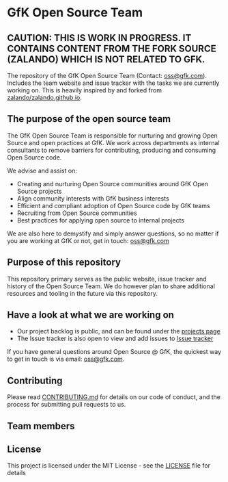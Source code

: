 
# GfK Open Source Team

## CAUTION: THIS IS WORK IN PROGRESS. IT CONTAINS CONTENT FROM THE FORK SOURCE (ZALANDO) WHICH IS NOT RELATED TO GFK.

The repository of the GfK Open Source Team (Contact: oss@gfk.com). Includes the team website and issue tracker with the tasks we are currently working on. This is heavily inspired by and forked from [zalando/zalando.github.io](https://github.com/zalando/zalando.github.io).


## The purpose of the open source team
The GfK Open Source Team is responsible for nurturing and growing Open Source and open practices at GfK.
We work across departments as internal consultants to remove barriers for contributing, producing and consuming Open
Source code.

We advise and assist on:

- Creating and nurturing Open Source communities around GfK Open Source projects
- Align community interests with GfK business interests
- Efficient and compliant adoption of Open Source code by GfK teams
- Recruiting from Open Source communities
- Best practices for applying open source to internal projects

We are also here to demystify and simply answer questions, so no matter if you are working at GfK or not, get in touch: oss@gfk.com

## Purpose of this repository
This repository primary serves as the public website, issue tracker and history of the Open Source Team. We do however plan to share additional resources and tooling in the future via this repository.

## Have a look at what we are working on

- Our project backlog is public, and can be found under the [projects page](https://github.com/gfkse/gfk.github.io/projects/1)
- The Issue tracker is also open to view and add issues to [Issue tracker](https://github.com/gfkse/gfk.github.io/issues)

If you have general questions around Open Source @ GfK, the quickest way to get in touch is via email: oss@gfk.com.

## Contributing

Please read [CONTRIBUTING.md](CONTRIBUTING.md) for details on our code of conduct, and the process for submitting pull requests to us.

## Team members


## License

This project is licensed under the MIT License - see the [LICENSE](LICENSE) file for details
